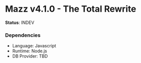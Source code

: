 # Mazz v4.1.0 - The Total Rewrite
**Status**: INDEV




### Dependencies
- Language: Javascript
- Runtime: Node.js
- DB Provider: TBD
